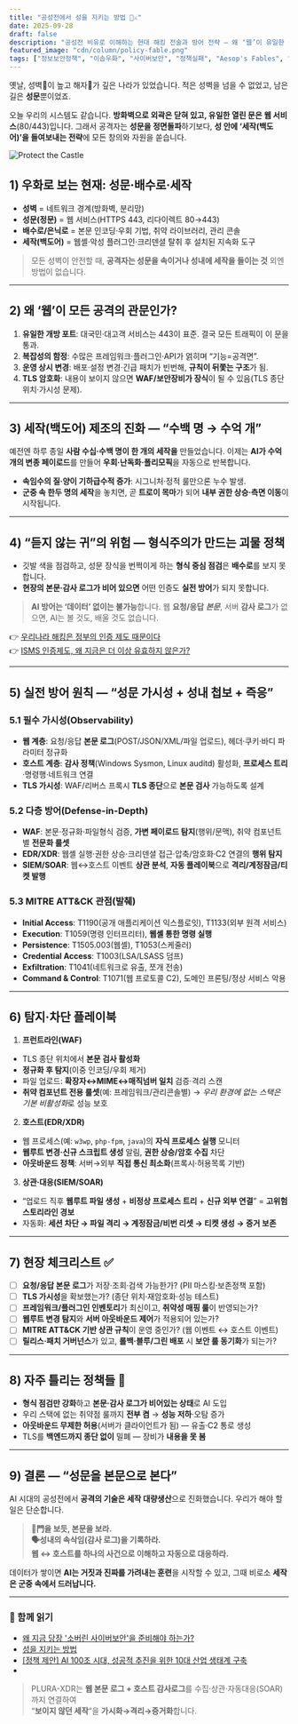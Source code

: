 ```yaml
---
title: "공성전에서 성을 지키는 방법 🏰⚔️"
date: 2025-09-28
draft: false
description: "공성전 비유로 이해하는 현대 해킹 전술과 방어 전략 — 왜 ‘웹’이 유일한 성문이고, AI 시대엔 세작(백도어) 탐지가 더 어려워졌는가."
featured_image: "cdn/column/policy-fable.png"
tags: ["정보보안정책", "이솝우화", "사이버보안", "정책실패", "Aesop's Fables", "PLURA"]
---
```


옛날, 성벽🧱이 높고 해자🌊가 깊은 나라가 있었습니다.
적은 성벽을 넘을 수 없었고, 남은 길은 **성문**뿐이었죠.

오늘 우리의 시스템도 같습니다. **방화벽으로 외곽은 닫혀 있고, 유일한 열린 문은 웹 서비스**(80/443)입니다.
그래서 공격자는 **성문을 정면돌파**하기보다, **성 안에 ‘세작(백도어)’을 들여보내는 전략**에 모든 창의와 자원을 쏟습니다.

<!--more-->

![Protect the Castle](https://blog.plura.io/cdn/column/policy-fable.png)

## 1) 우화로 보는 현재: 성문·배수로·세작

* **성벽** = 네트워크 경계(방화벽, 분리망)
* **성문(정문)** = 웹 서비스(HTTPS 443, 리다이렉트 80→443)
* **배수로/은닉로** = 본문 인코딩·우회 기법, 취약 라이브러리, 관리 콘솔
* **세작(백도어)** = 웹셸·악성 플러그인·크리덴셜 탈취 후 설치된 지속화 도구

> 모든 성벽이 안전할 때, **공격자는 성문을 속이거나 성내에 세작을 들이는 것** 외엔 방법이 없습니다.

---

## 2) 왜 ‘웹’이 모든 공격의 관문인가?

1. **유일한 개방 포트**: 대국민·대고객 서비스는 443이 표준. 결국 모든 트래픽이 이 문을 통과.
2. **복잡성의 함정**: 수많은 프레임워크·플러그인·API가 얽히며 “기능=공격면”.
3. **운영 상시 변경**: 배포·설정 변경·긴급 패치가 빈번해, **규칙이 뒤쫓는 구조**가 됨.
4. **TLS 암호화**: 내용이 보이지 않으면 **WAF/보안장비가 장식**이 될 수 있음(TLS 종단 위치·가시성 문제).

---

## 3) 세작(백도어) 제조의 진화 — “수백 명 → 수억 개”

예전엔 하루 종일 **사람 수십·수백 명이 한 개의 세작을** 만들었습니다.
이제는 **AI가 수억 개의 변종 페이로드**를 만들어 **우회·난독화·폴리모픽**을 자동으로 반복합니다.

* **속임수의 질·양이 기하급수적 증가**: 시그니처·정적 룰만으론 누수 발생.
* **군중 속 한두 명의 세작**을 놓치면, 곧 **트로이 목마**가 되어 **내부 권한 상승·측면 이동**이 시작됩니다.

---

## 4) “듣지 않는 귀”의 위험 — 형식주의가 만드는 괴물 정책

* 깃발 색을 점검하고, 성문 장식을 번쩍이게 하는 **형식 중심 점검**은 **배수로**를 보지 못합니다.
* **현장의 본문·감사 로그가 비어 있으면** 어떤 인증도 **실전 방어**가 되지 못합니다.

> **AI 방어는 ‘데이터’ 없이는 불가능**합니다.
> 웹 **요청/응답 *본문***, 서버 **감사 로그**가 없으면, AI는 볼 것도, 배울 것도 없습니다.

👉 [우리나라 해킹은 정부의 인증 제도 때문이다](https://blog.plura.io/ko/column/policy-proposal/)  
👉 [ISMS 인증제도, 왜 지금은 더 이상 유효하지 않은가?](https://blog.plura.io/ko/column/policy-proposal-example-useless/)

---

## 5) 실전 방어 원칙 — “성문 가시성 + 성내 첩보 + 즉응”

### 5.1 필수 가시성(Observability)

* **웹 계층**: 요청/응답 **본문 로그**(POST/JSON/XML/파일 업로드), 헤더·쿠키·바디 파라미터 정규화
* **호스트 계층**: **감사 정책**(Windows Sysmon, Linux auditd) 활성화, **프로세스 트리**·명령행·네트워크 연결
* **TLS 가시성**: WAF/리버스 프록시 **TLS 종단**으로 **본문 검사** 가능하도록 설계

### 5.2 다층 방어(Defense-in-Depth)

* **WAF**: 본문·정규화·파일형식 검증, **가변 페이로드 탐지**(행위/문맥), 취약 컴포넌트별 **전문화 룰셋**
* **EDR/XDR**: 웹셸 실행·권한 상승·크리덴셜 접근·압축/암호화·C2 연결의 **행위 탐지**
* **SIEM/SOAR**: 웹↔호스트 이벤트 **상관 분석**, **자동 플레이북**으로 **격리/계정잠금/티켓 발행**

### 5.3 MITRE ATT&CK 관점(발췌)

* **Initial Access**: T1190(공개 애플리케이션 익스플로잇), T1133(외부 원격 서비스)
* **Execution**: T1059(명령 인터프리터), **웹셸 통한 명령 실행**
* **Persistence**: T1505.003(웹셸), T1053(스케줄러)
* **Credential Access**: T1003(LSA/LSASS 덤프)
* **Exfiltration**: T1041(네트워크로 유출, 쪼개 전송)
* **Command & Control**: T1071(웹 프로토콜 C2), 도메인 프론팅/정상 서비스 악용

---

## 6) 탐지·차단 플레이북

1. **프런트라인(WAF)**

* TLS 종단 위치에서 **본문 검사 활성화**
* **정규화 후 탐지**(이중 인코딩/우회 제거)
* 파일 업로드: **확장자↔MIME↔매직넘버 일치** 검증·격리 스캔
* **취약 컴포넌트 전용 룰셋**(예: 프레임워크/관리콘솔별) → *우리 환경에 없는 스택은 기본 비활성화*로 성능 보호

2. **호스트(EDR/XDR)**

* 웹 프로세스(예: `w3wp`, `php-fpm`, `java`)의 **자식 프로세스 실행** 모니터
* **웹루트 변경·신규 스크립트 생성** 알림, **권한 상승/암호 수집** 차단
* **아웃바운드 정책**: 서버→외부 **직접 통신 최소화**(프록시·허용목록 기반)

3. **상관·대응(SIEM/SOAR)**

* “업로드 직후 **웹루트 파일 생성** + **비정상 프로세스 트리** + **신규 외부 연결**” = **고위험 스토리라인 경보**
* 자동화: **세션 차단 → 파일 격리 → 계정잠금/비번 리셋 → 티켓 생성 → 증거 보존**

---

## 7) 현장 체크리스트 ✅

* [ ] **요청/응답 본문 로그**가 저장·조회·검색 가능한가? (PII 마스킹·보존정책 포함)
* [ ] **TLS 가시성**을 확보했는가? (종단 위치·재암호화·성능 테스트)
* [ ] **프레임워크/플러그인 인벤토리**가 최신이고, **취약성 매핑 룰**이 반영되는가?
* [ ] **웹루트 변경 탐지**와 **서버 아웃바운드 제어**가 적용되어 있는가?
* [ ] **MITRE ATT&CK 기반 상관 규칙**이 운영 중인가? (웹 이벤트 ↔ 호스트 이벤트)
* [ ] **릴리스·패치 거버넌스**가 있고, **롤백·블루/그린 배포** 시 **보안 룰 동기화**가 되는가?

---

## 8) 자주 틀리는 정책들 🙅

* **형식 점검만 강화**하고 **본문·감사 로그가 비어있는 상태**로 AI 도입
* 우리 스택에 없는 취약점 룰까지 **전부 켬** → **성능 저하**·오탐 증가
* **아웃바운드 무제한 허용**(서버가 클라이언트가 됨) — 유출·C2 통로 생성
* TLS를 **백엔드까지 종단 없이** 밀폐 — 장비가 **내용을 못 봄**

---

## 9) 결론 — “성문을 본문으로 본다”

AI 시대의 공성전에서 **공격의 기술은 세작 대량생산**으로 진화했습니다.
우리가 해야 할 일은 단순합니다.

> **🚪門을 보듯, 본문을 보라.**  
> **🗣️성내의 속삭임(감사 로그)을 기록하라.**  
> **웹 ↔️ 호스트를 하나의 사건으로 이해하고 자동으로 대응하라.**

데이터가 쌓이면 **AI는 거짓과 진짜를 가려내는 훈련**을 시작할 수 있고,
그때 비로소 **세작은 군중 속에서 드러납니다.**

---

### 📖 함께 읽기

* [왜 지금 당장 '소버린 사이버보안'을 준비해야 하는가?](https://blog.plura.io/ko/column/sovereign-cybersecurity/)  
* [성을 지키는 방법](https://blog.plura.io/ko/column/policy-fable/)  
* [[정책 제안] AI 100조 시대, 성공적 추진을 위한 10대 산업 생태계 구축](https://blog.plura.io/ko/column/policy-proposal-ai/)
* []()  

> PLURA-XDR는 **웹 본문 로그 + 호스트 감사로그**를 수집·상관·자동대응(SOAR)까지 연결하여  
> “**보이지 않던 세작**“을 **가시화→격리→증거화**합니다.
